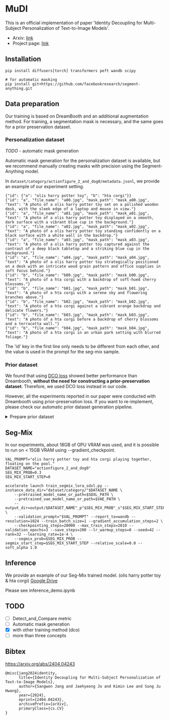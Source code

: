 # MuDI
This is an official implementation of paper 'Identity Decoupling for Multi-Subject Personalization of Text-to-Image Models'.
* Arxiv: [link](https://arxiv.org/abs/2404.04243)
* Project page: [link](https://mudi-t2i.github.io/)

## Installation
```
pip install diffusers[torch] transformers peft wandb scipy

# for automatic masking
pip install git+https://github.com/facebookresearch/segment-anything.git
```

## Data preparation
Our training is based on DreamBooth and an additional augmentation method. For training, a segmentation mask is necessary, and the same goes for a prior preservation dataset.

### Personalization dataset
*TODO* - automatic mask generation

Automatic mask generation for the personalization dataset is available, but we recommend manually creating masks with precision using the Segment-Anything model.

In `dataset/category/actionfigure_2_and_dog0/metadata.jsonl`, we provide an example of our experiment setting.
```
{"id": {"a": "olis harry potter toy", "b": "hta corgi"}}
{"id": "a", "file_name": "a00.jpg", "mask_path": "mask_a00.jpg", "text": "A photo of a olis harry potter toy set on a polished wooden desk, with the sleek edge of a laptop and mouse in view."}
{"id": "a", "file_name": "a01.jpg", "mask_path": "mask_a01.jpg", "text": "A photo of a olis harry potter toy displayed on a smooth, dark surface with a vibrant blue cup in the background."}
{"id": "a", "file_name": "a02.jpg", "mask_path": "mask_a02.jpg", "text": "A photo of a olis harry potter toy standing confidently on a black surface with a white wall in the backdrop."}
{"id": "a", "file_name": "a03.jpg", "mask_path": "mask_a03.jpg", "text": "A photo of a olis harry potter toy captured against the contrast of a deep black tabletop and a striking blue cup in the background."}
{"id": "a", "file_name": "a04.jpg", "mask_path": "mask_a04.jpg", "text": "A photo of a olis harry potter toy strategically positioned on a desk with an intricate wood grain pattern and office supplies in soft focus behind."}
{"id": "b", "file_name": "b00.jpg", "mask_path": "mask_b00.jpg", "text": "A photo of a hta corgi with a backdrop of soft-hued cherry blossoms."}
{"id": "b", "file_name": "b01.jpg", "mask_path": "mask_b01.jpg", "text": "A photo of a hta corgi with a serene sky and flowering branches above."}
{"id": "b", "file_name": "b02.jpg", "mask_path": "mask_b02.jpg", "text": "A photo of a hta corgi against a vibrant orange backdrop and delicate flowers."}
{"id": "b", "file_name": "b03.jpg", "mask_path": "mask_b03.jpg", "text": "A photo of a hta corgi before a backdrop of cherry blossoms and a terracotta wall."}
{"id": "b", "file_name": "b04.jpg", "mask_path": "mask_b04.jpg", "text": "A photo of a hta corgi in an urban park setting with blurred foliage."}
```
The 'id' key in the first line only needs to be different from each other, and the value is used in the prompt for the seg-mix sample.
### Prior dataset
We found that using [DCO loss](https://github.com/kyungmnlee/dco) showed better performance than Dreambooth, **without the need for constructing a prior-preservation dataset**. Therefore, we used DCO loss instead in our code. 

However, all the experiments reported in our paper were conducted with Dreambooth using prior-preservation loss. If you want to re-implement, please check our automatic prior dataset generation pipeline. 
<details>
<summary>Prepare prior dataset</summary>
<div markdown="1">

We provide an automatic mask generation pipeline for the prior dataset. The prior mask does not need to be very accurate.
```
python generate_prior.py --gen_class $CLASS --gen_mask
```
In `dataset/reg/actionfigure_2_and_dog0/class_metadata.jsonl`, we provide an example of our experiment setting.

*TODO* - automatic data preperation pipeline

</div>
</details>


## Seg-Mix
In our experiments, about 18GB of GPU VRAM was used, and it is possible to run on < 15GB VRAM using --gradient_checkpoint.
```
VAL_PROMPT="olis harry potter toy and hta corgi playing together, floating on the pool."
DATASET_NAME="actionfigure_2_and_dog0"
SEG_MIX_PROB=0.3
SEG_MIX_START_STEP=0

accelerate launch train_segmix_lora_sdxl.py --instance_data_dir="dataset/category/"$DATASET_NAME \
    --pretrained_model_name_or_path=$SDXL_PATH \
    --pretrained_vae_model_name_or_path=$VAE_PATH \
    --output_dir=output/$DATASET_NAME"_p"$SEG_MIX_PROB"_s"$SEG_MIX_START_STEP \
    --validation_prompt="$VAL_PROMPT" --report_to=wandb --resolution=1024 --train_batch_size=1 --gradient_accumulation_steps=2 \
    --checkpointing_steps=20000 --max_train_steps=2010 --validation_epochs=3 --save_steps=200 --lr_warmup_steps=0 --seed=42 --rank=32 --learning_rate=1e-4 \
    --segmix_prob=$SEG_MIX_PROB --segmix_start_step=$SEG_MIX_START_STEP --relative_scale=0.0 --soft_alpha 1.0
```

## Inference
We provide an example of our Seg-Mix trained model. (olis harry potter toy & hta corgi)
[Google Drive](https://drive.google.com/file/d/1qNaZjf7pA-odpBwALbAaceZ06rmS0xAi/view?usp=sharing)


Please see inference_demo.ipynb

## TODO
- [ ] Detect_and_Compare metric
- [ ] Automatic mask generation
- [X] with other training method (dco)
- [ ] more than three concepts

## Bibtex
https://arxiv.org/abs/2404.04243
```
@misc{jang2024identity,
      title={Identity Decoupling for Multi-Subject Personalization of Text-to-Image Models}, 
      author={Sangwon Jang and Jaehyeong Jo and Kimin Lee and Sung Ju Hwang},
      year={2024},
      eprint={2404.04243},
      archivePrefix={arXiv},
      primaryClass={cs.CV}
}
```
      

